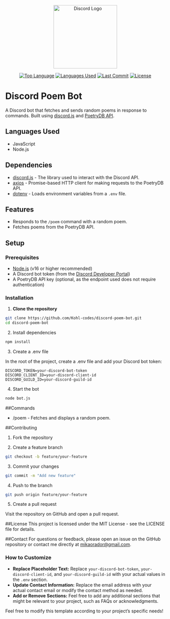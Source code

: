 <p align="center"><a href="https://discord.com" target="_blank"><img src="https://camo.githubusercontent.com/3e7d1de789499a54fb12ba6eb032e4204d081a8bb4eac0a196d917fd36329b1a/68747470733a2f2f7669676e657474652e77696b69612e6e6f636f6f6b69652e6e65742f7468652d6d696e6572732d686176656e2d70726f6a6563742f696d616765732f642f64642f446973636f72642e706e672f7265766973696f6e2f6c61746573743f63623d3230313730333038303333353436" width="200" alt="Discord Logo"></a></p>

<p align="center">
<a href="https://img.shields.io/github/languages/top/Kohl-codes/discord-poem-bot"><img src="https://img.shields.io/github/languages/top/Kohl-codes/discord-poem-bot" alt="Top Language"></a>
<a href="https://img.shields.io/github/languages/count/Kohl-codes/discord-poem-bot"><img src="https://img.shields.io/github/languages/count/Kohl-codes/discord-poem-bot" alt="Languages Used"></a>
<a href="https://img.shields.io/github/last-commit/Kohl-codes/discord-poem-bot"><img src="https://img.shields.io/github/last-commit/Kohl-codes/discord-poem-bot" alt="Last Commit"></a>
<a href="https://img.shields.io/github/license/Kohl-codes/discord-poem-bot"><img src="https://img.shields.io/github/license/Kohl-codes/discord-poem-bot" alt="License"></a>
</p>

# Discord Poem Bot

A Discord bot that fetches and sends random poems in response to commands. Built using [discord.js](https://discord.js.org/) and [PoetryDB API](https://poetrydb.org/).

## Languages Used

- JavaScript
- Node.js

## Dependencies

- [discord.js](https://discord.js.org/) - The library used to interact with the Discord API.
- [axios](https://axios-http.com/) - Promise-based HTTP client for making requests to the PoetryDB API.
- [dotenv](https://www.npmjs.com/package/dotenv) - Loads environment variables from a `.env` file.

## Features

- Responds to the `/poem` command with a random poem.
- Fetches poems from the PoetryDB API.

## Setup

### Prerequisites

- [Node.js](https://nodejs.org/) (v16 or higher recommended)
- A Discord bot token (from the [Discord Developer Portal](https://discord.com/developers/applications))
- A PoetryDB API key (optional, as the endpoint used does not require authentication)

### Installation

1. **Clone the repository**

```bash
git clone https://github.com/Kohl-codes/discord-poem-bot.git
cd discord-poem-bot
```


2. Install dependencies

```bash
npm install
```

3. Create a .env file

In the root of the project, create a .env file and add your Discord bot token:

```
DISCORD_TOKEN=your-discord-bot-token
DISCORD_CLIENT_ID=your-discord-client-id
DISCORD_GUILD_ID=your-discord-guild-id
```

4. Start the bot

```bash
node bot.js
```

##Commands

- /poem - Fetches and displays a random poem.

##Contributing

1. Fork the repository

2. Create a feature branch

```bash
git checkout -b feature/your-feature
```

3. Commit your changes

```bash
git commit -m "Add new feature"
```

4. Push to the branch

```bash
git push origin feature/your-feature
```

5. Create a pull request

Visit the repository on GitHub and open a pull request.

##License
This project is licensed under the MIT License - see the LICENSE file for details.

##Contact
For questions or feedback, please open an issue on the GitHub repository or contact me directly at mikaorador@gmail.com.

### How to Customize

- **Replace Placeholder Text:** Replace `your-discord-bot-token`, `your-discord-client-id`, and `your-discord-guild-id` with your actual values in the `.env` section.
- **Update Contact Information:** Replace the email address with your actual contact email or modify the contact method as needed.
- **Add or Remove Sections:** Feel free to add any additional sections that might be relevant to your project, such as FAQs or acknowledgments.

Feel free to modify this template according to your project’s specific needs!
